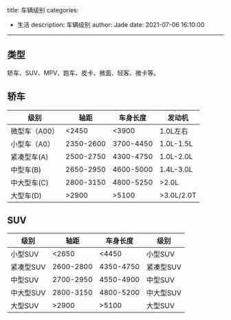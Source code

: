 title: 车辆级别
categories:
  - 生活
description: 车辆级别
author: Jade
date: 2021-07-06 16:10:00
---

## 类型
轿车、SUV、MPV、跑车、皮卡、微面、轻客、微卡等。

## 轿车
| 级别        | 轴距    | 车身长度 | 发动机  |
| ------------- | --------- | --------- | ---------- |
| 微型车（A00） | <2450     | <3900     | 1.0L左右 |
| 小型车（A0） | 2350-2600 | 3700-4450 | 1.0L-1.5L  |
| 紧凑型车(A) | 2500-2750 | 4300-4750 | 1.0L-2.0L  |
| 中型车(B)  | 2650-2950 | 4600-5000 | 1.4L-3.0L  |
| 中大型车(C) | 2800-3150 | 4800-5250 | >2.0L      |
| 大型车(D)  | >2900     | >5100     | >3.0L/2.0T |

## SUV
| 级别    | 轴距    | 车身长度 | 级别    |
| --------- | --------- | --------- | --------- |
| 小型SUV | <2650     | <4450     | 小型SUV |
| 紧凑型SUV | 2600-2800 | 4350-4750 | 紧凑型SUV |
| 中型SUV | 2700-2950 | 4550-4900 | 中型SUV |
| 中大型SUV | 2800-3150 | 4800-5200 | 中大型SUV |
| 大型SUV | >2900     | >5100     | 大型SUV |

